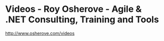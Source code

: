 <!--
id: 176543471
link: http://kevinisom.info/post/176543471/videos-roy-osherove-agile-net-consulting
slug: videos-roy-osherove-agile-net-consulting
date: Tue Sep 01 2009 09:40:59 GMT+1200 (NZST)
raw: {"blog_name":"kevinisom","id":176543471,"post_url":"http://kevinisom.info/post/176543471/videos-roy-osherove-agile-net-consulting","slug":"videos-roy-osherove-agile-net-consulting","type":"link","date":"2009-08-31 21:40:59 GMT","timestamp":1251754859,"state":"published","format":"html","reblog_key":"j3BBRgkB","tags":[],"short_url":"http://tmblr.co/Zw68YyAXTRl","highlighted":[],"feed_item":"http://www.osherove.com/videos","from_feed_id":"650234","note_count":0,"title":"Videos - Roy Osherove - Agile & .NET Consulting, Training and Tools","url":"http://www.osherove.com/videos","description":""}
publish: 2009-09-01
tags: 
title: Videos - Roy Osherove - Agile & .NET Consulting, Training and Tools
-->


Videos - Roy Osherove - Agile & .NET Consulting, Training and Tools
===================================================================

<http://www.osherove.com/videos>

